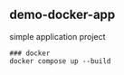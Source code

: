 ## demo-docker-app
simple application project


```Command
### docker 
docker compose up --build
```
